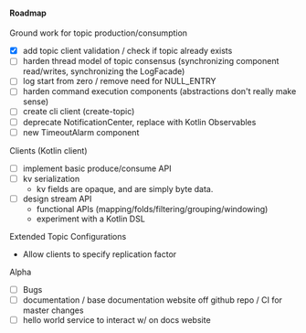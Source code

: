 #### Roadmap

Ground work for topic production/consumption
- [x] add topic client validation / check if topic already exists
- [ ] harden thread model of topic consensus (synchronizing component read/writes, synchronizing the LogFacade)
- [ ] log start from zero / remove need for NULL_ENTRY
- [ ] harden command execution components (abstractions don't really make sense)
- [ ] create cli client (create-topic)
- [ ] deprecate NotificationCenter, replace with Kotlin Observables
- [ ] new TimeoutAlarm component

Clients (Kotlin client)
- [ ] implement basic produce/consume API
- [ ] kv serialization
    - kv fields are opaque, and are simply byte data.
- [ ] design stream API
    - functional APIs (mapping/folds/filtering/grouping/windowing)
    - experiment with a Kotlin DSL

Extended Topic Configurations
- Allow clients to specify replication factor

Alpha
- [ ] Bugs
- [ ] documentation / base documentation website off github repo / CI for master changes
- [ ] hello world service to interact w/ on docs website
